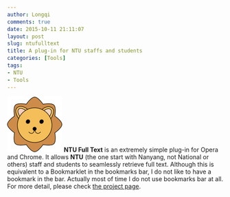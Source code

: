 ```yaml
---
author: Longqi
comments: true
date: 2015-10-11 21:11:07
layout: post
slug: ntufulltext
title: A plug-in for NTU staffs and students
categories: [Tools]
tags:
- NTU
- Tools
---
```

![](https://github.com/NDT-Lab/NTUFullText/raw/master/icon_128.png)
**NTU Full Text** is an extremely simple plug-in for Opera and Chrome. It allows **NTU** (the one start with Nanyang, not National or others) staff and students to seamlessly retrieve full text. Although this is equivalent to a Bookmarklet in the bookmarks bar, I do not like to have a bookmark in the bar. Actually most of time I do not use bookmarks bar at all. For more detail, please check [the project page](https://github.com/NDT-Lab/NTUFullText). 
